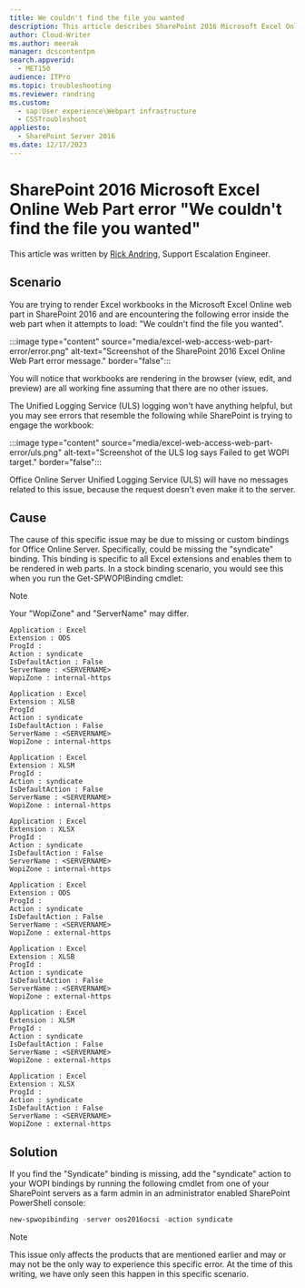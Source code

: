 ```yaml
---
title: We couldn't find the file you wanted
description: This article describes SharePoint 2016 Microsoft Excel Online Web Part error. We couldn't find the file you wanted, and provides a solution.
author: Cloud-Writer
ms.author: meerak
manager: dcscontentpm
search.appverid: 
  - MET150
audience: ITPro
ms.topic: troubleshooting
ms.reviewer: randring
ms.custom: 
  - sap:User experience\Webpart infrastructure
  - CSSTroubleshoot
appliesto: 
  - SharePoint Server 2016
ms.date: 12/17/2023
---
```


# SharePoint 2016 Microsoft Excel Online Web Part error "We couldn't find the file you wanted"

This article was written by [Rick Andring](https://social.technet.microsoft.com/profile/Rick+A.+-+MSFT), Support Escalation Engineer.

## Scenario

You are trying to render Excel workbooks in the Microsoft Excel Online web part in SharePoint 2016 and are encountering the following error inside the web part when it attempts to load: "We couldn't find the file you wanted".

:::image type="content" source="media/excel-web-access-web-part-error/error.png" alt-text="Screenshot of the SharePoint 2016 Excel Online Web Part error message." border="false":::

You will notice that workbooks are rendering in the browser (view, edit, and preview) are all working fine assuming that there are no other issues.

The Unified Logging Service (ULS) logging won't have anything helpful, but you may see errors that resemble the following while SharePoint is trying to engage the workbook:

:::image type="content" source="media/excel-web-access-web-part-error/uls.png" alt-text="Screenshot of the ULS log says Failed to get WOPI target." border="false":::

Office Online Server Unified Logging Service (ULS) will have no messages related to this issue, because the request doesn't even make it to the server.

## Cause

The cause of this specific issue may be due to missing or custom bindings for Office Online Server. Specifically, could be missing the "syndicate" binding. This binding is specific to all Excel extensions and enables them to be rendered in web parts. In a stock binding scenario, you would see this when you run the Get-SPWOPIBinding cmdlet:

> [!NOTE]
> Your "WopiZone" and "ServerName" may differ.

```adoc
Application : Excel
Extension : ODS
ProgId :
Action : syndicate
IsDefaultAction : False
ServerName : <SERVERNAME>
WopiZone : internal-https

Application : Excel
Extension : XLSB
ProgId 
Action : syndicate
IsDefaultAction : False
ServerName : <SERVERNAME>
WopiZone : internal-https

Application : Excel
Extension : XLSM
ProgId :
Action : syndicate
IsDefaultAction : False
ServerName : <SERVERNAME>
WopiZone : internal-https

Application : Excel
Extension : XLSX
ProgId :
Action : syndicate
IsDefaultAction : False
ServerName : <SERVERNAME>
WopiZone : internal-https

Application : Excel
Extension : ODS
ProgId :
Action : syndicate
IsDefaultAction : False
ServerName : <SERVERNAME>
WopiZone : external-https

Application : Excel
Extension : XLSB
ProgId :
Action : syndicate
IsDefaultAction : False
ServerName : <SERVERNAME>
WopiZone : external-https

Application : Excel
Extension : XLSM
ProgId :
Action : syndicate
IsDefaultAction : False
ServerName : <SERVERNAME>
WopiZone : external-https

Application : Excel
Extension : XLSX
ProgId :
Action : syndicate
IsDefaultAction : False
ServerName : <SERVERNAME>
WopiZone : external-https
```

## Solution

If you find the "Syndicate" binding is missing, add the "syndicate" action to your WOPI bindings by running the following cmdlet from one of your SharePoint servers as a farm admin in an administrator enabled SharePoint PowerShell console:

```powershell
new-spwopibinding -server oos2016ocsi -action syndicate
```

> [!NOTE]
> This issue only affects the products that are mentioned earlier and may or may not be the only way to experience this specific error. At the time of this writing, we have only seen this happen in this specific scenario.
